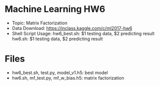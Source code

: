 # Machine Learning HW6
- Topic: Matrix Factorization
- Data Download: https://inclass.kaggle.com/c/ml2017-hw6
- Shell Script Usage: 
	hw6_best.sh: $1 testing data, $2 predicting result	
	hw6.sh: $1 testing data, $2 predicting result	

# Files
- hw6_best.sh, test.py, model_v1.h5: best model
- hw6.sh, mf_test.py, mf_w_bias.h5: matrix factorization


